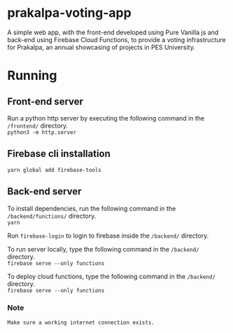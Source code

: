 # prakalpa-voting-app
A simple web app, with the front-end developed using  Pure Vanilla js and back-end using Firebase Cloud Functions, to provide a voting infrastructure for Prakalpa, an annual showcasing of projects in PES University.

# Running

## Front-end server
Run a python http server by executing the following command in the `/frontend/` directory. \
``` python3 -m http.server ```

## Firebase cli installation
``` yarn global add firebase-tools ```

## Back-end server
To install dependencies, run the following command in the `/backend/functions/` directory. \
``` yarn ```

Run `firebase-login` to login to firebase inside the `/backend/` directory.

To run server locally, type the following command in the `/backend/` directory. \
``` firebase serve --only functions ```

To deploy cloud functions, type the following command in the `/backend/` directory. \
``` firebase serve --only functions ```

### Note
    Make sure a working internet connection exists.
